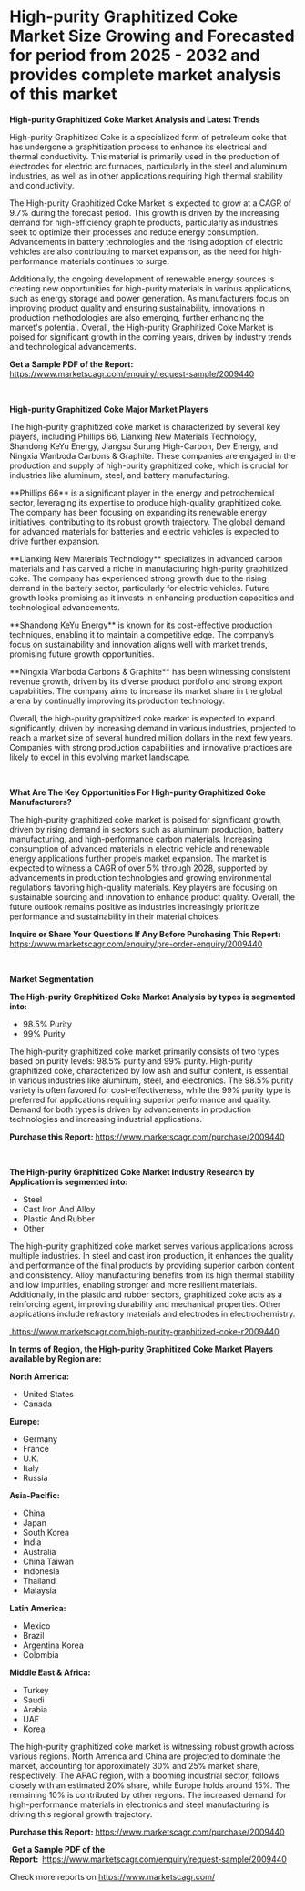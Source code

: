 <p><h1>High-purity Graphitized Coke Market Size Growing and Forecasted for period from 2025 - 2032 and provides complete market analysis of this market</h1></p><p><strong>High-purity Graphitized Coke Market Analysis and Latest Trends</strong></p>
<p><p>High-purity Graphitized Coke is a specialized form of petroleum coke that has undergone a graphitization process to enhance its electrical and thermal conductivity. This material is primarily used in the production of electrodes for electric arc furnaces, particularly in the steel and aluminum industries, as well as in other applications requiring high thermal stability and conductivity.</p><p>The High-purity Graphitized Coke Market is expected to grow at a CAGR of 9.7% during the forecast period. This growth is driven by the increasing demand for high-efficiency graphite products, particularly as industries seek to optimize their processes and reduce energy consumption. Advancements in battery technologies and the rising adoption of electric vehicles are also contributing to market expansion, as the need for high-performance materials continues to surge.</p><p>Additionally, the ongoing development of renewable energy sources is creating new opportunities for high-purity materials in various applications, such as energy storage and power generation. As manufacturers focus on improving product quality and ensuring sustainability, innovations in production methodologies are also emerging, further enhancing the market's potential. Overall, the High-purity Graphitized Coke Market is poised for significant growth in the coming years, driven by industry trends and technological advancements.</p></p>
<p><strong>Get a Sample PDF of the Report:&nbsp;</strong> <a href="https://www.marketscagr.com/enquiry/request-sample/2009440?utm_campaign=2529&utm_medium=2&utm_source=Github&utm_content=ia&utm_term=04042025&utm_id=high-purity-graphitized-coke">https://www.marketscagr.com/enquiry/request-sample/2009440</a></p>
<p>&nbsp;</p>
<p><strong>High-purity Graphitized Coke Major Market Players</strong></p>
<p><p>The high-purity graphitized coke market is characterized by several key players, including Phillips 66, Lianxing New Materials Technology, Shandong KeYu Energy, Jiangsu Surung High-Carbon, Dev Energy, and Ningxia Wanboda Carbons & Graphite. These companies are engaged in the production and supply of high-purity graphitized coke, which is crucial for industries like aluminum, steel, and battery manufacturing.</p><p>**Phillips 66** is a significant player in the energy and petrochemical sector, leveraging its expertise to produce high-quality graphitized coke. The company has been focusing on expanding its renewable energy initiatives, contributing to its robust growth trajectory. The global demand for advanced materials for batteries and electric vehicles is expected to drive further expansion.</p><p>**Lianxing New Materials Technology** specializes in advanced carbon materials and has carved a niche in manufacturing high-purity graphitized coke. The company has experienced strong growth due to the rising demand in the battery sector, particularly for electric vehicles. Future growth looks promising as it invests in enhancing production capacities and technological advancements.</p><p>**Shandong KeYu Energy** is known for its cost-effective production techniques, enabling it to maintain a competitive edge. The company’s focus on sustainability and innovation aligns well with market trends, promising future growth opportunities.</p><p>**Ningxia Wanboda Carbons & Graphite** has been witnessing consistent revenue growth, driven by its diverse product portfolio and strong export capabilities. The company aims to increase its market share in the global arena by continually improving its production technology.</p><p>Overall, the high-purity graphitized coke market is expected to expand significantly, driven by increasing demand in various industries, projected to reach a market size of several hundred million dollars in the next few years. Companies with strong production capabilities and innovative practices are likely to excel in this evolving market landscape.</p></p>
<p>&nbsp;</p>
<p><strong>What Are The Key Opportunities For High-purity Graphitized Coke Manufacturers?</strong></p>
<p><p>The high-purity graphitized coke market is poised for significant growth, driven by rising demand in sectors such as aluminum production, battery manufacturing, and high-performance carbon materials. Increasing consumption of advanced materials in electric vehicle and renewable energy applications further propels market expansion. The market is expected to witness a CAGR of over 5% through 2028, supported by advancements in production technologies and growing environmental regulations favoring high-quality materials. Key players are focusing on sustainable sourcing and innovation to enhance product quality. Overall, the future outlook remains positive as industries increasingly prioritize performance and sustainability in their material choices.</p></p>
<p><strong>Inquire or Share Your Questions If Any Before Purchasing This Report:</strong> <a href="https://www.marketscagr.com/enquiry/pre-order-enquiry/2009440?utm_campaign=2529&utm_medium=2&utm_source=Github&utm_content=ia&utm_term=04042025&utm_id=high-purity-graphitized-coke">https://www.marketscagr.com/enquiry/pre-order-enquiry/2009440</a></p>
<p>&nbsp;</p>
<p><strong>Market Segmentation</strong></p>
<p><strong>The High-purity Graphitized Coke Market Analysis by types is segmented into:</strong></p>
<p><ul><li>98.5% Purity</li><li>99% Purity</li></ul></p>
<p><p>The high-purity graphitized coke market primarily consists of two types based on purity levels: 98.5% purity and 99% purity. High-purity graphitized coke, characterized by low ash and sulfur content, is essential in various industries like aluminum, steel, and electronics. The 98.5% purity variety is often favored for cost-effectiveness, while the 99% purity type is preferred for applications requiring superior performance and quality. Demand for both types is driven by advancements in production technologies and increasing industrial applications.</p></p>
<p><strong>Purchase this Report:&nbsp;</strong><a href="https://www.marketscagr.com/purchase/2009440?utm_campaign=2529&utm_medium=2&utm_source=Github&utm_content=ia&utm_term=04042025&utm_id=high-purity-graphitized-coke">https://www.marketscagr.com/purchase/2009440</a></p>
<p>&nbsp;</p>
<p><strong>The High-purity Graphitized Coke Market Industry Research by Application is segmented into:</strong></p>
<p><ul><li>Steel</li><li>Cast Iron And Alloy</li><li>Plastic And Rubber</li><li>Other</li></ul></p>
<p><p>The high-purity graphitized coke market serves various applications across multiple industries. In steel and cast iron production, it enhances the quality and performance of the final products by providing superior carbon content and consistency. Alloy manufacturing benefits from its high thermal stability and low impurities, enabling stronger and more resilient materials. Additionally, in the plastic and rubber sectors, graphitized coke acts as a reinforcing agent, improving durability and mechanical properties. Other applications include refractory materials and electrodes in electrochemistry.</p></p>
<p><a href="https://www.marketscagr.com/high-purity-graphitized-coke-r2009440?utm_campaign=2529&utm_medium=2&utm_source=Github&utm_content=ia&utm_term=04042025&utm_id=high-purity-graphitized-coke">&nbsp;https://www.marketscagr.com/high-purity-graphitized-coke-r2009440</a></p>
<p><strong>In terms of Region, the High-purity Graphitized Coke Market Players available by Region are:</strong></p>
<p>
    <p> <strong> North America: </strong>
        <ul>
            <li>United States</li>
            <li>Canada</li>
        </ul>
        </p> 
    <p> <strong> Europe: </strong>
        <ul>
            <li>Germany</li>
            <li>France</li>
            <li>U.K.</li>
            <li>Italy</li>
            <li>Russia</li>
        </ul>
        </p> 
    <p> <strong> Asia-Pacific: </strong>
        <ul>
            <li>China</li>
            <li>Japan</li>
            <li>South Korea</li>
            <li>India</li>
            <li>Australia</li>
            <li>China Taiwan</li>
            <li>Indonesia</li>
            <li>Thailand</li>
            <li>Malaysia</li>
        </ul>
        </p> 
    <p> <strong> Latin America: </strong>
        <ul>
            <li>Mexico</li>
            <li>Brazil</li>
            <li>Argentina Korea</li>
            <li>Colombia</li>
        </ul>
        </p> 
    <p> <strong> Middle East & Africa: </strong>
        <ul>
            <li>Turkey</li>
            <li>Saudi</li>
            <li>Arabia</li>
            <li>UAE</li>
            <li>Korea</li>
        </ul>
    </p>
    </p>
<p><p>The high-purity graphitized coke market is witnessing robust growth across various regions. North America and China are projected to dominate the market, accounting for approximately 30% and 25% market share, respectively. The APAC region, with a booming industrial sector, follows closely with an estimated 20% share, while Europe holds around 15%. The remaining 10% is contributed by other regions. The increased demand for high-performance materials in electronics and steel manufacturing is driving this regional growth trajectory.</p></p>
<p><strong>Purchase this Report: </strong><a href="https://www.marketscagr.com/purchase/2009440?utm_campaign=2529&utm_medium=2&utm_source=Github&utm_content=ia&utm_term=04042025&utm_id=high-purity-graphitized-coke">https://www.marketscagr.com/purchase/2009440</a></p>
<p>&nbsp;<strong>Get a Sample PDF of the Report:&nbsp;&nbsp;</strong><a href="https://www.marketscagr.com/enquiry/request-sample/2009440?utm_campaign=2529&utm_medium=2&utm_source=Github&utm_content=ia&utm_term=04042025&utm_id=high-purity-graphitized-coke">https://www.marketscagr.com/enquiry/request-sample/2009440</a></p>
<p><strong></strong></p>
<p>Check more reports on <a href="https://www.marketscagr.com/?utm_campaign=2529&utm_medium=2&utm_source=Github&utm_content=ia&utm_term=04042025&utm_id=high-purity-graphitized-coke">https://www.marketscagr.com/</a></p>